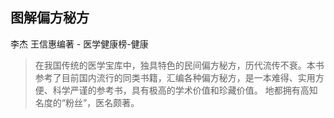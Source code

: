 ## 图解偏方秘方

李杰 王信惠编著  -  医学健康榜-健康

> 在我国传统的医学宝库中，独具特色的民间偏方秘方，历代流传不衰。本书参考了目前国内流行的同类书籍，汇编各种偏方秘方，是一本难得、实用方便、科学严谨的参考书，具有极高的学术价值和珍藏价值。 地都拥有高知名度的“粉丝”，医名颇著。

